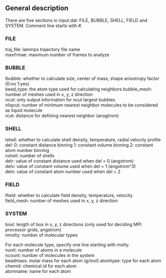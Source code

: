 ## General description

There are five sections in input.dat: FILE, BUBBLE, SHELL, FIELD and SYSTEM. Comment line starts with #.    

### FILE

traj\_file: lammps trajectory file name  
maxfrmae: maximum number of frames to analyze  

### BUBBLE

lbubble: whether to calculate size, center of mass, shape anisotropy factor (0:no 1:yes)  
bead\_type: the atom type used for calculating neighbors
bubble\_mesh: number of meshes used in x, y, z direction  
ncut: only output information for ncut largest bubbles  
nliqcut: number of minimum nearest neighbor molecules to be considered as liquid molecule  
rcut: distance for defining nearest neighbor (ansgtrom)   

### SHELL

lshell: whether to calculate shell density, temperature, radial velocity profile  
del: 0: constant distance binning 1: constant volume binning 2: constant atom number binning  
nshell: number of shells  
delr: value of constant distance used when del = 0 (angstrom)  
delv: value of constant volume used when del = 1 (angstrom^3)  
deln: value of constant atom number used when del = 2  

### FIELD

lfield: whether to calculate field density, temperature, velocity  
field\_mesh: number of meshes used in x, y, z direction  

### SYSTEM

boxl: length of box in x, y, z directions (only used for deciding MPI processor grids, angstrom)  
nmolty: number of molecular types    

For each molecule type, specify one line starting with molty.   
nunit: number of atoms in a molecule  
ncount: number of molecules in the system  
beadmass: molar mass for each atom (g/mol) 
atomtype: type for each atom  
chemid: chemical id for each atom  
atomname: name for each atom  
